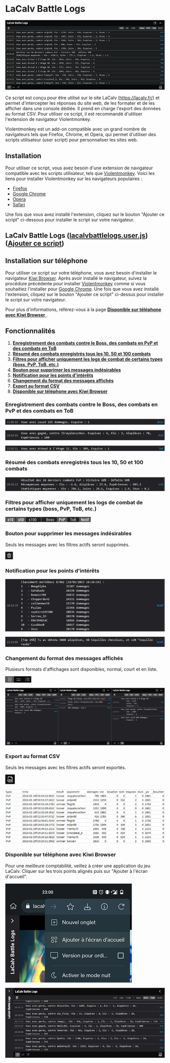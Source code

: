 # LaCalv Battle Logs

![Screenshot of LaCalv Battle Logs script in action](previews/battlelogs.png)

Ce script est conçu pour être utilisé sur le site LaCalv (https://lacalv.fr/) et permet d'intercepter les réponses du
site web, de les formater et de les afficher dans une console dédiée. Il prend en charge l'export des données au format CSV. Pour utiliser ce script, il est recommandé
d'utiliser l'extension de navigateur Violentmonkey.

Violentmonkey est un add-on compatible avec un grand nombre de navigateurs tels que Firefox, Chrome, et Opera, qui
permet d'utiliser des scripts utilisateur (user script) pour personnaliser les sites web.

## Installation

Pour utiliser ce script, vous avez besoin d'une extension de navigateur compatible avec les scripts utilisateur, tels
que [Violentmonkey](https://violentmonkey.github.io/). Voici les liens pour installer Violentmonkey sur les navigateurs populaires :

- [Firefox](https://addons.mozilla.org/en-US/firefox/addon/violentmonkey/)
- [Google Chrome](https://chrome.google.com/webstore/detail/violentmonkey/jinjaccalgkegednnccohejagnlnfdag)
- [Opera](https://addons.opera.com/en/extensions/details/violent-monkey/)
- [Safari](https://safari-extensions.apple.com/details/?id=net.violentmonkey.Violentmonkey-1HV5)

Une fois que vous avez installé l'extension, cliquez sur le bouton "Ajouter ce script" ci-dessous pour installer le script sur votre navigateur.

## **LaCalv Battle Logs** ([lacalvbattlelogs.user.js](//github.com/sanjuant/LaCalvBattleLogs/blob/master/lacalvbattlelogs.user.js)) ([Ajouter ce script](//github.com/sanjuant/LaCalvBattleLogs/raw/master/lacalvbattlelogs.user.js))

## Installation sur téléphone

Pour utiliser ce script sur votre téléphone, vous avez besoin d'installer le navigateur [Kiwi Browser](https://play.google.com/store/apps/details?id=com.kiwibrowser.browser).
Après avoir installé le navigateur, suivez la procédure précédente pour installer [Violentmonkey](https://violentmonkey.github.io/) comme si vous souhaitiez l'installer pour [Google Chrome](https://chrome.google.com/webstore/detail/violentmonkey/jinjaccalgkegednnccohejagnlnfdag).
Une fois que vous avez installé l'extension, cliquez sur le bouton "Ajouter ce script" ci-dessus pour installer le script sur votre navigateur.

Pour plus d'informations, référez-vous à la page [**Disponible sur téléphone avec Kiwi Browser** ](//github.com/sanjuant/LaCalvBattleLogs#disponible-sur-t%C3%A9l%C3%A9phone-avec-kiwi-browser).


## Fonctionnalités
1. [**Enregistrement des combats contre le Boss, des combats en PvP et des combats en ToB** ](//github.com/sanjuant/LaCalvBattleLogs#enregistrement-des-combats-contre-le-boss-des-combats-en-pvp-et-des-combats-en-tob)
2. [**Résumé des combats enregistrés tous les 10, 50 et 100 combats** ](//github.com/sanjuant/LaCalvBattleLogs#r%C3%A9sum%C3%A9-des-combats-enregistr%C3%A9s-tous-les-10-50-et-100-combats)
3. [**Filtres pour afficher uniquement les logs de combat de certains types (boss, PvP, ToB, etc.)** ](//github.com/sanjuant/LaCalvBattleLogs#filtres-pour-afficher-uniquement-les-logs-de-combat-de-certains-types-boss-pvp-tob-etc)
4. [**Bouton pour supprimer les messages indésirables** ](//github.com/sanjuant/LaCalvBattleLogs#bouton-pour-supprimer-les-messages-ind%C3%A9sirables)
5. [**Notification pour les points d'intérêts** ](//github.com/sanjuant/LaCalvBattleLogs#notification-pour-les-points-dint%C3%A9r%C3%AAts)
6. [**Changement du format des messages affichés** ](//github.com/sanjuant/LaCalvBattleLogs#changement-du-format-des-messages-affich%C3%A9s)
7. [**Export au format CSV** ](//github.com/sanjuant/LaCalvBattleLogs#export-au-format-csv)
8. [**Disponible sur téléphone avec Kiwi Browser** ](//github.com/sanjuant/LaCalvBattleLogs#disponible-sur-t%C3%A9l%C3%A9phone-avec-kiwi-browser)


### Enregistrement des combats contre le Boss, des combats en PvP et des combats en ToB

![Screenshot of log Boss](previews/battle_boss.png)

![Screenshot of log PvP](previews/battle_pvp.png)

![Screenshot of log ToB](previews/battle_tob.png)


### Résumé des combats enregistrés tous les 10, 50 et 100 combats

![Screenshot of summary PvP](previews/summary_pvp.png)


### Filtres pour afficher uniquement les logs de combat de certains types (boss, PvP, ToB, etc.)

![Screenshot of filters](previews/filters.png)


### Bouton pour supprimer les messages indésirables

Seuls les messages avec les filtres actifs seront supprimés.

![Screenshot of trash button](previews/trash.png)


### Notification pour les points d'intérêts

![Screenshot of worldboss notif](previews/notif_worldboss.png)

![Screenshot of top notif](previews/notif_top.png)


### Changement du format des messages affichés

Plusieurs formats d'affichages sont disponibles, normal, court et en liste.

![Screenshot of format button](previews/buttons_format.png)

![Screenshot of format display](previews/formatage.png)


### Export au format CSV

Seuls les messages avec les filtres actifs seront exportés.

![Screenshot of csv button](previews/csv.png)

![Screenshot of csv button](previews/csv_preview.png)


### Disponible sur téléphone avec Kiwi Browser

Pour une meilleure comptabilité, veillez à créer une application du jeu LaCalv. Cliquer sur les trois points alignés puis sur "Ajouter à l'écran d'accueil".

![Screenshot to adding app](previews/kiwi_add_app.png)

![Screenshot of phone preview](previews/phone_preview.png)

